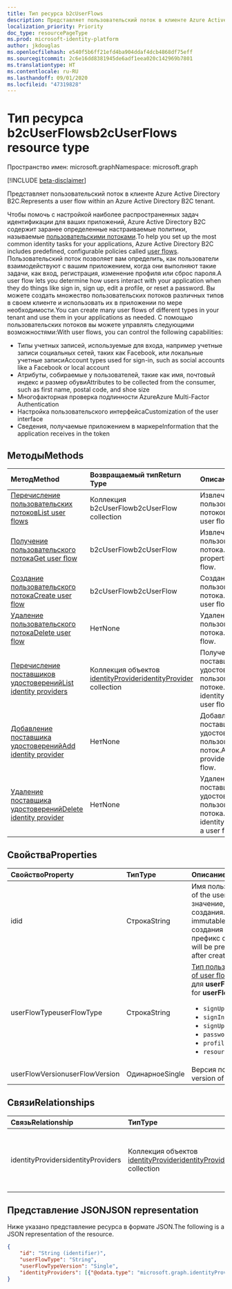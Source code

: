 ```yaml
---
title: Тип ресурса b2cUserFlows
description: Представляет пользовательский поток в клиенте Azure Active Directory B2C.
localization_priority: Priority
doc_type: resourcePageType
ms.prod: microsoft-identity-platform
author: jkdouglas
ms.openlocfilehash: e540f5b6ff21efd4ba904ddaf4dcb4868df75eff
ms.sourcegitcommit: 2c6e16dd8381945de6adf1eea020c142969b7801
ms.translationtype: HT
ms.contentlocale: ru-RU
ms.lasthandoff: 09/01/2020
ms.locfileid: "47319828"
---
```

# <a name="b2cuserflows-resource-type"></a><span data-ttu-id="9cf90-103">Тип ресурса b2cUserFlows</span><span class="sxs-lookup"><span data-stu-id="9cf90-103">b2cUserFlows resource type</span></span>

<span data-ttu-id="9cf90-104">Пространство имен: microsoft.graph</span><span class="sxs-lookup"><span data-stu-id="9cf90-104">Namespace: microsoft.graph</span></span>

[!INCLUDE [beta-disclaimer](../../includes/beta-disclaimer.md)]

<span data-ttu-id="9cf90-105">Представляет пользовательский поток в клиенте Azure Active Directory B2C.</span><span class="sxs-lookup"><span data-stu-id="9cf90-105">Represents a user flow within an Azure Active Directory B2C tenant.</span></span>

<span data-ttu-id="9cf90-106">Чтобы помочь с настройкой наиболее распространенных задач идентификации для ваших приложений, Azure Active Directory B2C содержит заранее определенные настраиваемые политики, называемые [пользовательскими потоками](https://docs.microsoft.com/azure/active-directory-b2c/user-flow-overview).</span><span class="sxs-lookup"><span data-stu-id="9cf90-106">To help you set up the most common identity tasks for your applications, Azure Active Directory B2C includes predefined, configurable policies called [user flows](https://docs.microsoft.com/azure/active-directory-b2c/user-flow-overview).</span></span> <span data-ttu-id="9cf90-107">Пользовательский поток позволяет вам определить, как пользователи взаимодействуют с вашим приложением, когда они выполняют такие задачи, как вход, регистрация, изменение профиля или сброс пароля.</span><span class="sxs-lookup"><span data-stu-id="9cf90-107">A user flow lets you determine how users interact with your application when they do things like sign in, sign up, edit a profile, or reset a password.</span></span> <span data-ttu-id="9cf90-108">Вы можете создать множество пользовательских потоков различных типов в своем клиенте и использовать их в приложении по мере необходимости.</span><span class="sxs-lookup"><span data-stu-id="9cf90-108">You can create many user flows of different types in your tenant and use them in your applications as needed.</span></span> <span data-ttu-id="9cf90-109">С помощью пользовательских потоков вы можете управлять следующими возможностями:</span><span class="sxs-lookup"><span data-stu-id="9cf90-109">With user flows, you can control the following capabilities:</span></span>

- <span data-ttu-id="9cf90-110">Типы учетных записей, используемые для входа, например учетные записи социальных сетей, таких как Facebook, или локальные учетные записи</span><span class="sxs-lookup"><span data-stu-id="9cf90-110">Account types used for sign-in, such as social accounts like a Facebook or local account</span></span>
- <span data-ttu-id="9cf90-111">Атрибуты, собираемые у пользователей, такие как имя, почтовый индекс и размер обуви</span><span class="sxs-lookup"><span data-stu-id="9cf90-111">Attributes to be collected from the consumer, such as first name, postal code, and shoe size</span></span>
- <span data-ttu-id="9cf90-112">Многофакторная проверка подлинности Azure</span><span class="sxs-lookup"><span data-stu-id="9cf90-112">Azure Multi-Factor Authentication</span></span>
- <span data-ttu-id="9cf90-113">Настройка пользовательского интерфейса</span><span class="sxs-lookup"><span data-stu-id="9cf90-113">Customization of the user interface</span></span>
- <span data-ttu-id="9cf90-114">Сведения, получаемые приложением в маркере</span><span class="sxs-lookup"><span data-stu-id="9cf90-114">Information that the application receives in the token</span></span>

## <a name="methods"></a><span data-ttu-id="9cf90-115">Методы</span><span class="sxs-lookup"><span data-stu-id="9cf90-115">Methods</span></span>

| <span data-ttu-id="9cf90-116">Метод</span><span class="sxs-lookup"><span data-stu-id="9cf90-116">Method</span></span>       | <span data-ttu-id="9cf90-117">Возвращаемый тип</span><span class="sxs-lookup"><span data-stu-id="9cf90-117">Return Type</span></span>  |<span data-ttu-id="9cf90-118">Описание</span><span class="sxs-lookup"><span data-stu-id="9cf90-118">Description</span></span>|
|:---------------|:--------|:----------|
|[<span data-ttu-id="9cf90-119">Перечисление пользовательских потоков</span><span class="sxs-lookup"><span data-stu-id="9cf90-119">List user flows</span></span>](../api/b2cuserflows-list.md)|<span data-ttu-id="9cf90-120">Коллекция b2cUserFlow</span><span class="sxs-lookup"><span data-stu-id="9cf90-120">b2cUserFlow collection</span></span>|<span data-ttu-id="9cf90-121">Извлечение всех пользовательских потоков.</span><span class="sxs-lookup"><span data-stu-id="9cf90-121">Retrieve all user flows.</span></span>|
|[<span data-ttu-id="9cf90-122">Получение пользовательского потока</span><span class="sxs-lookup"><span data-stu-id="9cf90-122">Get user flow</span></span>](../api/b2cuserflows-get.md)|<span data-ttu-id="9cf90-123">b2cUserFlow</span><span class="sxs-lookup"><span data-stu-id="9cf90-123">b2cUserFlow</span></span>|<span data-ttu-id="9cf90-124">Извлечение свойств пользовательского потока.</span><span class="sxs-lookup"><span data-stu-id="9cf90-124">Retrieve properties of a user flow.</span></span>|
|[<span data-ttu-id="9cf90-125">Создание пользовательского потока</span><span class="sxs-lookup"><span data-stu-id="9cf90-125">Create user flow</span></span>](../api/b2cuserflow-post-b2cuserflows.md)|<span data-ttu-id="9cf90-126">b2cUserFlow</span><span class="sxs-lookup"><span data-stu-id="9cf90-126">b2cUserFlow</span></span>|<span data-ttu-id="9cf90-127">Создание пользовательского потока.</span><span class="sxs-lookup"><span data-stu-id="9cf90-127">Create a new user flow.</span></span>|
|[<span data-ttu-id="9cf90-128">Удаление пользовательского потока</span><span class="sxs-lookup"><span data-stu-id="9cf90-128">Delete user flow</span></span>](../api/b2cuserflows-delete.md)|<span data-ttu-id="9cf90-129">Нет</span><span class="sxs-lookup"><span data-stu-id="9cf90-129">None</span></span>|<span data-ttu-id="9cf90-130">Удаление пользовательского потока.</span><span class="sxs-lookup"><span data-stu-id="9cf90-130">Delete a user flow.</span></span>|
|[<span data-ttu-id="9cf90-131">Перечисление поставщиков удостоверений</span><span class="sxs-lookup"><span data-stu-id="9cf90-131">List identity providers</span></span>](../api/b2cuserflows-list-identityproviders.md)|<span data-ttu-id="9cf90-132">Коллекция объектов [identityProvider](../resources/identityProvider.md)</span><span class="sxs-lookup"><span data-stu-id="9cf90-132">[identityProvider](../resources/identityProvider.md) collection</span></span>|<span data-ttu-id="9cf90-133">Получение всех поставщиков удостоверений в пользовательском потоке.</span><span class="sxs-lookup"><span data-stu-id="9cf90-133">Retrieve all identity providers in a user flow.</span></span>|
|[<span data-ttu-id="9cf90-134">Добавление поставщика удостоверений</span><span class="sxs-lookup"><span data-stu-id="9cf90-134">Add identity provider</span></span>](../api/b2cuserflows-update-identityprovider.md)|<span data-ttu-id="9cf90-135">Нет</span><span class="sxs-lookup"><span data-stu-id="9cf90-135">None</span></span>|<span data-ttu-id="9cf90-136">Добавление поставщика удостоверений в пользовательский поток.</span><span class="sxs-lookup"><span data-stu-id="9cf90-136">Add an identity provider to a user flow.</span></span>|
|[<span data-ttu-id="9cf90-137">Удаление поставщика удостоверений</span><span class="sxs-lookup"><span data-stu-id="9cf90-137">Delete identity provider</span></span>](../api/b2cuserflows-delete-identityprovider.md)|<span data-ttu-id="9cf90-138">Нет</span><span class="sxs-lookup"><span data-stu-id="9cf90-138">None</span></span>|<span data-ttu-id="9cf90-139">Удаление поставщика удостоверений из пользовательского потока.</span><span class="sxs-lookup"><span data-stu-id="9cf90-139">Delete an identity provider from a user flow.</span></span>|

## <a name="properties"></a><span data-ttu-id="9cf90-140">Свойства</span><span class="sxs-lookup"><span data-stu-id="9cf90-140">Properties</span></span>

|<span data-ttu-id="9cf90-141">Свойство</span><span class="sxs-lookup"><span data-stu-id="9cf90-141">Property</span></span>|<span data-ttu-id="9cf90-142">Тип</span><span class="sxs-lookup"><span data-stu-id="9cf90-142">Type</span></span>|<span data-ttu-id="9cf90-143">Описание</span><span class="sxs-lookup"><span data-stu-id="9cf90-143">Description</span></span>|
|:---------------|:--------|:----------|
|<span data-ttu-id="9cf90-144">id</span><span class="sxs-lookup"><span data-stu-id="9cf90-144">id</span></span>|<span data-ttu-id="9cf90-145">Строка</span><span class="sxs-lookup"><span data-stu-id="9cf90-145">String</span></span>|<span data-ttu-id="9cf90-146">Имя пользовательского потока.</span><span class="sxs-lookup"><span data-stu-id="9cf90-146">The name of the user flow.</span></span> <span data-ttu-id="9cf90-147">Это обязательное значение, не изменяемое после создания.</span><span class="sxs-lookup"><span data-stu-id="9cf90-147">This is a required value and is immutable after it's created.</span></span> <span data-ttu-id="9cf90-148">После создания перед именем будет добавлен префикс со значением `B2C_1_`.</span><span class="sxs-lookup"><span data-stu-id="9cf90-148">The name will be prefixed with the value of `B2C_1_` after creation.</span></span>|
|<span data-ttu-id="9cf90-149">userFlowType</span><span class="sxs-lookup"><span data-stu-id="9cf90-149">userFlowType</span></span>|<span data-ttu-id="9cf90-150">Строка</span><span class="sxs-lookup"><span data-stu-id="9cf90-150">String</span></span>|<span data-ttu-id="9cf90-151">[Тип пользовательского потока](https://docs.microsoft.com/azure/active-directory-b2c/user-flow-versions).</span><span class="sxs-lookup"><span data-stu-id="9cf90-151">The [type of user flow](https://docs.microsoft.com/azure/active-directory-b2c/user-flow-versions).</span></span> <span data-ttu-id="9cf90-152">Поддерживаемые значения для **userFlowType**:</span><span class="sxs-lookup"><span data-stu-id="9cf90-152">The supported values for **userFlowType** are:</span></span><br/><ul><li>`signUp`</li><li>`signIn`</li><li>`signUpOrSignIn`</li><li>`passwordReset`</li><li>`profileUpdate`</li><li>`resourceOwnerPasswordCredentialSignIn`</li>|
|<span data-ttu-id="9cf90-153">userFlowVersion</span><span class="sxs-lookup"><span data-stu-id="9cf90-153">userFlowVersion</span></span>|<span data-ttu-id="9cf90-154">Одинарное</span><span class="sxs-lookup"><span data-stu-id="9cf90-154">Single</span></span>|<span data-ttu-id="9cf90-155">Версия пользовательского потока.</span><span class="sxs-lookup"><span data-stu-id="9cf90-155">The version of the user flow.</span></span>|

## <a name="relationships"></a><span data-ttu-id="9cf90-156">Связи</span><span class="sxs-lookup"><span data-stu-id="9cf90-156">Relationships</span></span>

| <span data-ttu-id="9cf90-157">Связь</span><span class="sxs-lookup"><span data-stu-id="9cf90-157">Relationship</span></span>       | <span data-ttu-id="9cf90-158">Тип</span><span class="sxs-lookup"><span data-stu-id="9cf90-158">Type</span></span>  |<span data-ttu-id="9cf90-159">Описание</span><span class="sxs-lookup"><span data-stu-id="9cf90-159">Description</span></span>|
|:---------------|:--------|:----------|
|<span data-ttu-id="9cf90-160">identityProviders</span><span class="sxs-lookup"><span data-stu-id="9cf90-160">identityProviders</span></span>|<span data-ttu-id="9cf90-161">Коллекция объектов [identityProvider](../resources/identityprovider.md)</span><span class="sxs-lookup"><span data-stu-id="9cf90-161">[identityProvider](../resources/identityprovider.md) collection</span></span>|<span data-ttu-id="9cf90-162">Поставщики удостоверений, включенные в пользовательский поток.</span><span class="sxs-lookup"><span data-stu-id="9cf90-162">The identity providers included in the user flow.</span></span>|

## <a name="json-representation"></a><span data-ttu-id="9cf90-163">Представление JSON</span><span class="sxs-lookup"><span data-stu-id="9cf90-163">JSON representation</span></span>

<span data-ttu-id="9cf90-164">Ниже указано представление ресурса в формате JSON.</span><span class="sxs-lookup"><span data-stu-id="9cf90-164">The following is a JSON representation of the resource.</span></span>

<!-- {
  "blockType": "resource",
  "@odata.type": "microsoft.graph.b2cIdentityUserFlow",
  "optionalProperties": [],
  "keyProperty": "id"
} -->

```json
{
    "id": "String (identifier)",
    "userFlowType": "String",
    "userFlowTypeVersion": "Single",
    "identityProviders": [{"@odata.type": "microsoft.graph.identityProvider"}]
}
```
